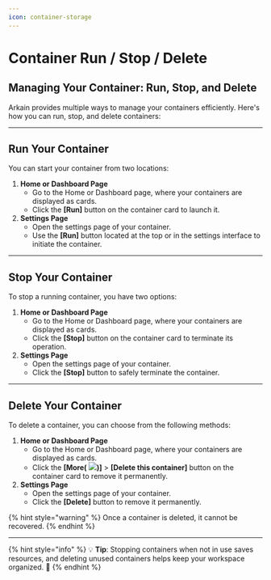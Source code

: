 ```yaml
---
icon: container-storage
---
```


# Container Run / Stop / Delete

## **Managing Your Container: Run, Stop, and Delete**

Arkain provides multiple ways to manage your containers efficiently. Here's how you can run, stop, and delete containers:

***

## **Run Your Container**

You can start your container from two locations:

1. **Home or Dashboard Page**
   * Go to the Home or  Dashboard page, where your containers are displayed as cards.
   * Click the **\[Run]** button on the container card to launch it.
2. **Settings Page**
   * Open the settings page of your container.
   * Use the **\[Run]** button located at the top or in the settings interface to initiate the container.

***

## **Stop Your Container**

To stop a running container, you have two options:

1. **Home or Dashboard Page**
   * Go to the Home or  Dashboard page, where your containers are displayed as cards.
   * Click the **\[Stop]** button on the container card to terminate its operation.
2. **Settings Page**
   * Open the settings page of your container.
   * Click the **\[Stop]** button to safely terminate the container.

***

## **Delete Your Container**

To delete a container, you can choose from the following methods:

1. **Home or Dashboard Page**
   * Go to the Home or  Dashboard page, where your containers are displayed as cards.
   * Click the **\[More(** ![](<../../../../.gitbook/assets/스크린샷 2025-02-24 오후 7.26.46.png>)**)]** > **\[Delete this container]** button on the container card to remove it permanently.
2. **Settings Page**
   * Open the settings page of your container.
   * Click the **\[Delete]** button to remove it permanently.

{% hint style="warning" %}
Once a container is deleted, it cannot be recovered.
{% endhint %}

***

{% hint style="info" %}
💡 **Tip**: Stopping containers when not in use saves resources, and deleting unused containers helps keep your workspace organized. 🌟
{% endhint %}

